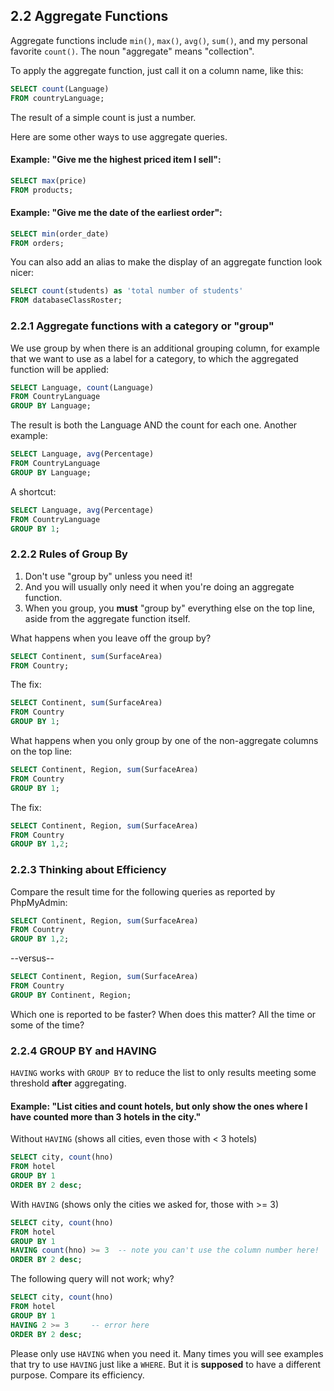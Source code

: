 ## 2.2 Aggregate Functions
Aggregate functions include ```min()```, ```max()```, ```avg()```, ```sum()```, and my personal favorite ```count()```. The noun "aggregate" means "collection".

To apply the aggregate function, just call it on a column name, like this:
```sql
SELECT count(Language)
FROM countryLanguage;
```
The result of a simple count is just a number.

Here are some other ways to use aggregate queries. 
#### Example: "Give me the highest priced item I sell":
```sql
SELECT max(price)
FROM products;
```
#### Example: "Give me the date of the earliest order":
```sql
SELECT min(order_date)
FROM orders;
```
You can also add an alias to make the display of an aggregate function look nicer:
```sql
SELECT count(students) as 'total number of students'
FROM databaseClassRoster;
```
### 2.2.1 Aggregate functions with a category or "group"
We use group by when there is an additional grouping column, for example that we want to use as a label for a category, to which the aggregated function will be applied:
```sql
SELECT Language, count(Language)
FROM CountryLanguage
GROUP BY Language;
```
The result is both the Language AND the count for each one. Another example:
```sql
SELECT Language, avg(Percentage) 
FROM CountryLanguage
GROUP BY Language;
```
A shortcut:
```sql
SELECT Language, avg(Percentage)
FROM CountryLanguage
GROUP BY 1;
```
### 2.2.2 Rules of Group By
1. Don't use "group by" unless you need it! 
1. And you will usually only need it when you're doing an aggregate function.
1. When you group, you **must** "group by" everything else on the top line, aside from the aggregate function itself.

What happens when you leave off the group by?
```sql
SELECT Continent, sum(SurfaceArea) 
FROM Country;
```
The fix:
```sql
SELECT Continent, sum(SurfaceArea) 
FROM Country
GROUP BY 1;
```
What happens when you only group by one of the non-aggregate columns on the top line:
```sql
SELECT Continent, Region, sum(SurfaceArea) 
FROM Country 
GROUP BY 1;
```
The fix:
```sql
SELECT Continent, Region, sum(SurfaceArea) 
FROM Country 
GROUP BY 1,2;
```
### 2.2.3 Thinking about Efficiency
Compare the result time for the following queries as reported by PhpMyAdmin:
```sql
SELECT Continent, Region, sum(SurfaceArea) 
FROM Country 
GROUP BY 1,2;
```
--versus--
```sql
SELECT Continent, Region, sum(SurfaceArea) 
FROM Country 
GROUP BY Continent, Region;
```

Which one is reported to be faster? When does this matter? All the time or some of the time?

### 2.2.4 GROUP BY and HAVING
```HAVING``` works with ```GROUP BY``` to reduce the list to only results meeting some threshold **after** aggregating.

#### Example: "List cities and count hotels, but only show the ones where I have counted more than 3 hotels in the city."

Without ```HAVING``` (shows all cities, even those with < 3 hotels)
```sql
SELECT city, count(hno) 
FROM hotel
GROUP BY 1
ORDER BY 2 desc;
```
With ```HAVING``` (shows only the cities we asked for, those with >= 3) 
```sql
SELECT city, count(hno) 
FROM hotel
GROUP BY 1
HAVING count(hno) >= 3  -- note you can't use the column number here!
ORDER BY 2 desc;
```
The following query will not work; why?
```sql
SELECT city, count(hno) 
FROM hotel
GROUP BY 1 
HAVING 2 >= 3     -- error here
ORDER BY 2 desc;
```
Please only use ```HAVING``` when you need it. Many times you will see examples that try to use ```HAVING``` just like a ```WHERE```. But it is **supposed** to have a different purpose. Compare its efficiency.
